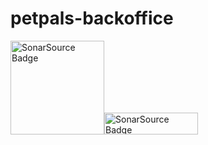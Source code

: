 # petpals-backoffice
  <img src="https://sonarcloud.io/images/project_badges/sonarcloud-black.svg" alt="SonarSource Badge" width="150px"/><img src="https://sonarcloud.io/api/project_badges/measure?project=From-pets-to-pals_petpals-backoffice&metric=alert_status&token=6d43e092aea4a37944979b85c32d9b86d5d22ba9" alt="SonarSource Badge" width="150px" height="35px"/>

